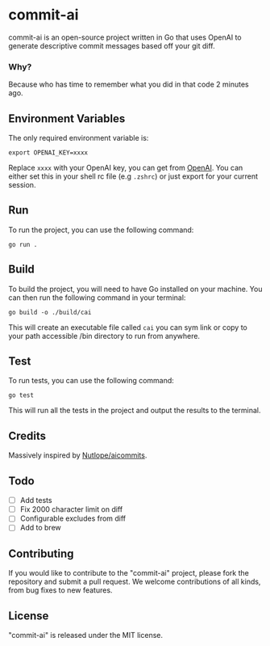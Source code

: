# commit-ai
commit-ai is an open-source project written in Go that uses OpenAI to generate descriptive commit messages based off your git diff.

### Why?
Because who has time to remember what you did in that code 2 minutes ago.

## Environment Variables
The only required environment variable is:
```shell
export OPENAI_KEY=xxxx
```
Replace `xxxx` with your OpenAI key, you can get from [OpenAI](https://platform.openai.com/account/api-keys). You can either set this in your shell rc file (e.g `.zshrc`) or just export for your current session.

## Run
To run the project, you can use the following command:
```shell
go run .
```

## Build
To build the project, you will need to have Go installed on your machine. You can then run the following command in your terminal:

```shell
go build -o ./build/cai
```
This will create an executable file called `cai` you can sym link or copy to your path accessible /bin directory to run from anywhere.

## Test
To run tests, you can use the following command:

```shell
go test
```

This will run all the tests in the project and output the results to the terminal.

## Credits
Massively inspired by [Nutlope/aicommits](https://github.com/Nutlope/aicommits).

## Todo
- [ ] Add tests
- [ ] Fix 2000 character limit on diff
- [ ] Configurable excludes from diff
- [ ] Add to brew

## Contributing
If you would like to contribute to the "commit-ai" project, please fork the repository and submit a pull request. We welcome contributions of all kinds, from bug fixes to new features.

## License
"commit-ai" is released under the MIT license.
